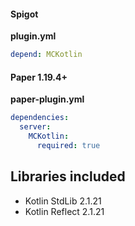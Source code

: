 #### Spigot

**plugin.yml**
```yaml
depend: MCKotlin
```

#### Paper 1.19.4+

**paper-plugin.yml**
```yaml
dependencies:
  server:
    MCKotlin:
      required: true
```

## Libraries included
- Kotlin StdLib 2.1.21
- Kotlin Reflect 2.1.21
